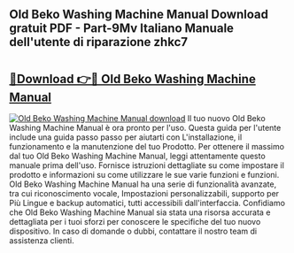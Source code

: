 ## Old Beko Washing Machine Manual Download gratuit PDF - Part-9Mv Italiano Manuale dell'utente di riparazione zhkc7

# <h2><a href="http://dffpwbc.blite.top/?on=Old+Beko+Washing+Machine+Manual">🔗Download 👉🔴 Old Beko Washing Machine Manual</a></h2>

[![Old Beko Washing Machine Manual download](https://i.imgur.com/lujVjoI.png)](http://dffpwbc.blite.top/?on=Old+Beko+Washing+Machine+Manual)
Il tuo nuovo Old Beko Washing Machine Manual è ora pronto per l'uso. Questa guida per l'utente include una guida passo passo per aiutarti con L'installazione, il funzionamento e la manutenzione del tuo Prodotto. Per ottenere il massimo dal tuo Old Beko Washing Machine Manual, leggi attentamente questo manuale prima dell'uso. Fornisce istruzioni dettagliate su come impostare il prodotto e informazioni su come utilizzare le sue varie funzioni e funzioni. Old Beko Washing Machine Manual ha una serie di funzionalità avanzate, tra cui riconoscimento vocale, Impostazioni personalizzabili, supporto per Più Lingue e backup automatici, tutti accessibili dall'interfaccia. Confidiamo che Old Beko Washing Machine Manual sia stata una risorsa accurata e dettagliata per i tuoi sforzi per conoscere le specifiche del tuo nuovo dispositivo. In caso di domande o dubbi, contattare il nostro team di assistenza clienti.
